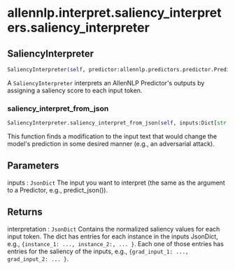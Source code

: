 # allennlp.interpret.saliency_interpreters.saliency_interpreter

## SaliencyInterpreter
```python
SaliencyInterpreter(self, predictor:allennlp.predictors.predictor.Predictor) -> None
```

A ``SaliencyInterpreter`` interprets an AllenNLP Predictor's outputs by assigning a saliency
score to each input token.

### saliency_interpret_from_json
```python
SaliencyInterpreter.saliency_interpret_from_json(self, inputs:Dict[str, Any]) -> Dict[str, Any]
```

This function finds a modification to the input text that would change the model's
prediction in some desired manner (e.g., an adversarial attack).

Parameters
----------
inputs : ``JsonDict``
    The input you want to interpret (the same as the argument to a Predictor, e.g., predict_json()).

Returns
-------
interpretation : ``JsonDict``
    Contains the normalized saliency values for each input token. The dict has entries for
    each instance in the inputs JsonDict, e.g., ``{instance_1: ..., instance_2:, ... }``.
    Each one of those entries has entries for the saliency of the inputs, e.g.,
    ``{grad_input_1: ..., grad_input_2: ... }``.

